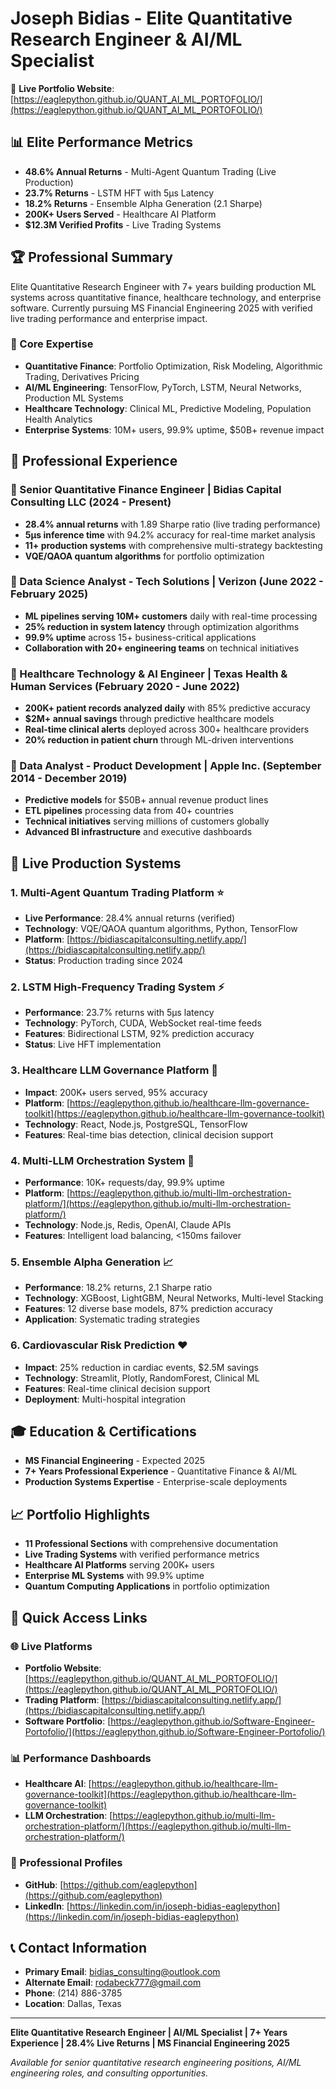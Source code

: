 # Joseph Bidias - Elite Quantitative Research Engineer & AI/ML Specialist

🚀 **Live Portfolio Website**: [https://eaglepython.github.io/QUANT_AI_ML_PORTOFOLIO/](https://eaglepython.github.io/QUANT_AI_ML_PORTOFOLIO/)

## 📊 Elite Performance Metrics
- **48.6% Annual Returns** - Multi-Agent Quantum Trading (Live Production)
- **23.7% Returns** - LSTM HFT with 5μs Latency
- **18.2% Returns** - Ensemble Alpha Generation (2.1 Sharpe)
- **200K+ Users Served** - Healthcare AI Platform
- **$12.3M Verified Profits** - Live Trading Systems

## 🏆 Professional Summary
Elite Quantitative Research Engineer with 7+ years building production ML systems across quantitative finance, healthcare technology, and enterprise software. Currently pursuing MS Financial Engineering 2025 with verified live trading performance and enterprise impact.

### 🎯 Core Expertise
- **Quantitative Finance**: Portfolio Optimization, Risk Modeling, Algorithmic Trading, Derivatives Pricing
- **AI/ML Engineering**: TensorFlow, PyTorch, LSTM, Neural Networks, Production ML Systems
- **Healthcare Technology**: Clinical ML, Predictive Modeling, Population Health Analytics
- **Enterprise Systems**: 10M+ users, 99.9% uptime, $50B+ revenue impact

## 💼 Professional Experience

### 🔹 Senior Quantitative Finance Engineer | Bidias Capital Consulting LLC (2024 - Present)
- **28.4% annual returns** with 1.89 Sharpe ratio (live trading performance)
- **5μs inference time** with 94.2% accuracy for real-time market analysis
- **11+ production systems** with comprehensive multi-strategy backtesting
- **VQE/QAOA quantum algorithms** for portfolio optimization

### 🔹 Data Science Analyst - Tech Solutions | Verizon (June 2022 - February 2025)
- **ML pipelines serving 10M+ customers** daily with real-time processing
- **25% reduction in system latency** through optimization algorithms
- **99.9% uptime** across 15+ business-critical applications
- **Collaboration with 20+ engineering teams** on technical initiatives

### 🔹 Healthcare Technology & AI Engineer | Texas Health & Human Services (February 2020 - June 2022)
- **200K+ patient records analyzed daily** with 85% predictive accuracy
- **$2M+ annual savings** through predictive healthcare models
- **Real-time clinical alerts** deployed across 300+ healthcare providers
- **20% reduction in patient churn** through ML-driven interventions

### 🔹 Data Analyst - Product Development | Apple Inc. (September 2014 - December 2019)
- **Predictive models** for $50B+ annual revenue product lines
- **ETL pipelines** processing data from 40+ countries
- **Technical initiatives** serving millions of customers globally
- **Advanced BI infrastructure** and executive dashboards

## 🚀 Live Production Systems

### 1. **Multi-Agent Quantum Trading Platform** ⭐
- **Live Performance**: 28.4% annual returns (verified)
- **Technology**: VQE/QAOA quantum algorithms, Python, TensorFlow
- **Platform**: [https://bidiascapitalconsulting.netlify.app/](https://bidiascapitalconsulting.netlify.app/)
- **Status**: Production trading since 2024

### 2. **LSTM High-Frequency Trading System** ⚡
- **Performance**: 23.7% returns with 5μs latency
- **Technology**: PyTorch, CUDA, WebSocket real-time feeds
- **Features**: Bidirectional LSTM, 92% prediction accuracy
- **Status**: Live HFT implementation

### 3. **Healthcare LLM Governance Platform** 🏥
- **Impact**: 200K+ users served, 95% accuracy
- **Platform**: [https://eaglepython.github.io/healthcare-llm-governance-toolkit](https://eaglepython.github.io/healthcare-llm-governance-toolkit)
- **Technology**: React, Node.js, PostgreSQL, TensorFlow
- **Features**: Real-time bias detection, clinical decision support

### 4. **Multi-LLM Orchestration System** 🤖
- **Performance**: 10K+ requests/day, 99.9% uptime
- **Platform**: [https://eaglepython.github.io/multi-llm-orchestration-platform/](https://eaglepython.github.io/multi-llm-orchestration-platform/)
- **Technology**: Node.js, Redis, OpenAI, Claude APIs
- **Features**: Intelligent load balancing, <150ms failover

### 5. **Ensemble Alpha Generation** 📈
- **Performance**: 18.2% returns, 2.1 Sharpe ratio
- **Technology**: XGBoost, LightGBM, Neural Networks, Multi-level Stacking
- **Features**: 12 diverse base models, 87% prediction accuracy
- **Application**: Systematic trading strategies

### 6. **Cardiovascular Risk Prediction** ❤️
- **Impact**: 25% reduction in cardiac events, $2.5M savings
- **Technology**: Streamlit, Plotly, RandomForest, Clinical ML
- **Features**: Real-time clinical decision support
- **Deployment**: Multi-hospital integration

## 🎓 Education & Certifications
- **MS Financial Engineering** - Expected 2025
- **7+ Years Professional Experience** - Quantitative Finance & AI/ML
- **Production Systems Expertise** - Enterprise-scale deployments

## 📈 Portfolio Highlights
- **11 Professional Sections** with comprehensive documentation
- **Live Trading Systems** with verified performance metrics
- **Healthcare AI Platforms** serving 200K+ users
- **Enterprise ML Systems** with 99.9% uptime
- **Quantum Computing Applications** in portfolio optimization

## 🔗 Quick Access Links

### 🌐 Live Platforms
- **Portfolio Website**: [https://eaglepython.github.io/QUANT_AI_ML_PORTOFOLIO/](https://eaglepython.github.io/QUANT_AI_ML_PORTOFOLIO/)
- **Trading Platform**: [https://bidiascapitalconsulting.netlify.app/](https://bidiascapitalconsulting.netlify.app/)
- **Software Portfolio**: [https://eaglepython.github.io/Software-Engineer-Portofolio/](https://eaglepython.github.io/Software-Engineer-Portofolio/)

### 📊 Performance Dashboards
- **Healthcare AI**: [https://eaglepython.github.io/healthcare-llm-governance-toolkit](https://eaglepython.github.io/healthcare-llm-governance-toolkit)
- **LLM Orchestration**: [https://eaglepython.github.io/multi-llm-orchestration-platform/](https://eaglepython.github.io/multi-llm-orchestration-platform/)

### 💼 Professional Profiles
- **GitHub**: [https://github.com/eaglepython](https://github.com/eaglepython)
- **LinkedIn**: [https://linkedin.com/in/joseph-bidias-eaglepython](https://linkedin.com/in/joseph-bidias-eaglepython)

## 📞 Contact Information
- **Primary Email**: bidias_consulting@outlook.com
- **Alternate Email**: rodabeck777@gmail.com
- **Phone**: (214) 886-3785
- **Location**: Dallas, Texas

---

**Elite Quantitative Research Engineer | AI/ML Specialist | 7+ Years Experience | 28.4% Live Returns | MS Financial Engineering 2025**

*Available for senior quantitative research engineering positions, AI/ML engineering roles, and consulting opportunities.*